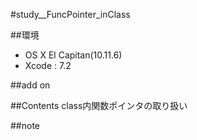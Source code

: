 #study__FuncPointer_inClass

##環境
*	OS X El Capitan(10.11.6)
*	Xcode : 7.2

##add on

##Contents
class内関数ポインタの取り扱い

##note






